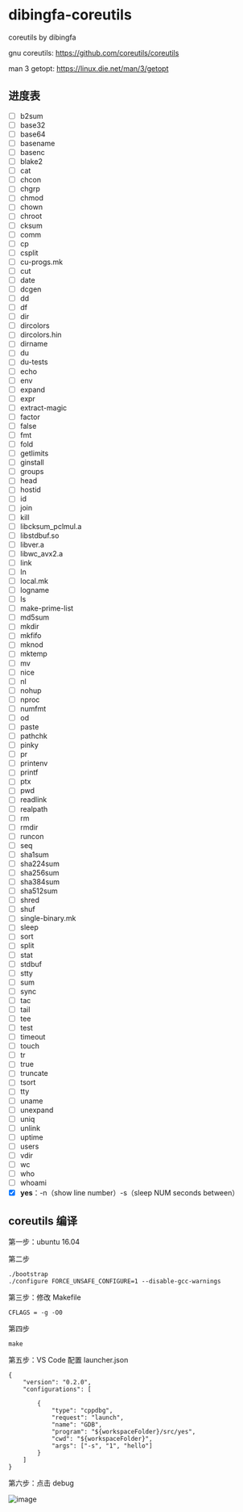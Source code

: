 # dibingfa-coreutils
coreutils by dibingfa

gnu coreutils: https://github.com/coreutils/coreutils

man 3 getopt: https://linux.die.net/man/3/getopt

## 进度表

- [ ] b2sum
- [ ] base32
- [ ] base64
- [ ] basename
- [ ] basenc
- [ ] blake2
- [ ] cat
- [ ] chcon
- [ ] chgrp
- [ ] chmod
- [ ] chown
- [ ] chroot
- [ ] cksum
- [ ] comm
- [ ] cp
- [ ] csplit
- [ ] cu-progs.mk
- [ ] cut
- [ ] date
- [ ] dcgen
- [ ] dd
- [ ] df
- [ ] dir
- [ ] dircolors
- [ ] dircolors.hin
- [ ] dirname
- [ ] du
- [ ] du-tests
- [ ] echo
- [ ] env
- [ ] expand
- [ ] expr
- [ ] extract-magic
- [ ] factor
- [ ] false
- [ ] fmt
- [ ] fold
- [ ] getlimits
- [ ] ginstall
- [ ] groups
- [ ] head
- [ ] hostid
- [ ] id
- [ ] join
- [ ] kill
- [ ] libcksum_pclmul.a
- [ ] libstdbuf.so
- [ ] libver.a
- [ ] libwc_avx2.a
- [ ] link
- [ ] ln
- [ ] local.mk
- [ ] logname
- [ ] ls
- [ ] make-prime-list
- [ ] md5sum
- [ ] mkdir
- [ ] mkfifo
- [ ] mknod
- [ ] mktemp
- [ ] mv
- [ ] nice
- [ ] nl
- [ ] nohup
- [ ] nproc
- [ ] numfmt
- [ ] od
- [ ] paste
- [ ] pathchk
- [ ] pinky
- [ ] pr
- [ ] printenv
- [ ] printf
- [ ] ptx
- [ ] pwd
- [ ] readlink
- [ ] realpath
- [ ] rm
- [ ] rmdir
- [ ] runcon
- [ ] seq
- [ ] sha1sum
- [ ] sha224sum
- [ ] sha256sum
- [ ] sha384sum
- [ ] sha512sum
- [ ] shred
- [ ] shuf
- [ ] single-binary.mk
- [ ] sleep
- [ ] sort
- [ ] split
- [ ] stat
- [ ] stdbuf
- [ ] stty
- [ ] sum
- [ ] sync
- [ ] tac
- [ ] tail
- [ ] tee
- [ ] test
- [ ] timeout
- [ ] touch
- [ ] tr
- [ ] true
- [ ] truncate
- [ ] tsort
- [ ] tty
- [ ] uname
- [ ] unexpand
- [ ] uniq
- [ ] unlink
- [ ] uptime
- [ ] users
- [ ] vdir
- [ ] wc
- [ ] who
- [ ] whoami
- [x] **yes**：-n（show line number）-s（sleep NUM seconds between）

## coreutils 编译

第一步：ubuntu 16.04

第二步
```
./bootstrap
./configure FORCE_UNSAFE_CONFIGURE=1 --disable-gcc-warnings
```

第三步：修改 Makefile
```
CFLAGS = -g -O0
```

第四步
```
make
```

第五步：VS Code 配置 launcher.json
```
{
    "version": "0.2.0",
    "configurations": [

        {
            "type": "cppdbg",
            "request": "launch",
            "name": "GDB",
            "program": "${workspaceFolder}/src/yes",
            "cwd": "${workspaceFolder}",
            "args": ["-s", "1", "hello"]
        }
    ]
}
```

第六步：点击 debug

![image](https://user-images.githubusercontent.com/25787738/212536995-804b4534-6478-4e66-9965-ce147ddab552.png)
